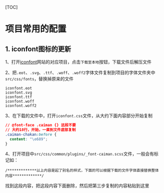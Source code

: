[TOC]



# 项目常用的配置



## 1. iconfont图标的更新

1、打开[iconfont](https://www.iconfont.cn/)网站的对应项目，点击`下载至本地`按钮，下载文件后解压文件

2、把`.eot`、`.svg`、`.ttf`、`.woff`、`.woff2`字体文件复制到项目的字体文件夹中`src/css/fonts`，替换掉原来的文件

```
iconfont.eot
iconfont.svg
iconfont.ttf
iconfont.woff
iconfont.woff2
```



3、在下载的文件中，打开`iconfont.css`文件，从大约下面内容部分开始复制

```css
// @font-face .caiman {} 这段不要
// 大约18行，开始，一直到文件底部复制
.caiman-chakan:before {
  content: "\e689";
}
```



4、打开项目中`src/css/common/plugins/_font-caiman.scss`文件，一般会有标记如：

```
/*************以上内容是起了别名的样式，下面的可以根据下载的文件字体直接替换整体内容*************/
```

找到这段内容，把这段内容下面删除，然后把第三步复制的内容粘贴到这里